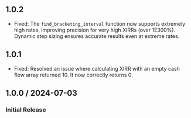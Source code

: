 ## 1.0.2

- Fixed: The `find_bracketing_interval` function now supports extremely high rates, improving precision for very high XIRRs (over 1E300%). Dynamic step sizing ensures accurate results even at extreme rates.

## 1.0.1

- Fixed: Resolved an issue where calculating XIRR with an empty cash flow array returned 10. It now correctly returns 0.

## 1.0.0 / 2024-07-03

### Initial Release

